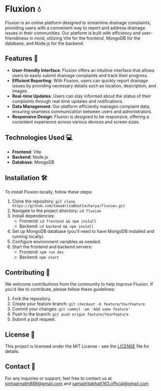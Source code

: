 # Fluxion 💧

Fluxion is an online platform designed to streamline drainage complaints, providing users with a convenient way to report and address drainage issues in their communities. Our platform is built with efficiency and user-friendliness in mind, utilizing Vite for the frontend, MongoDB for the database, and Node.js for the backend.

## Features 🚀

- **User-friendly Interface**: Fluxion offers an intuitive interface that allows users to easily submit drainage complaints and track their progress.
- **Efficient Reporting**: With Fluxion, users can quickly report drainage issues by providing necessary details such as location, description, and images.
- **Real-time Updates**: Users can stay informed about the status of their complaints through real-time updates and notifications.
- **Data Management**: Our platform efficiently manages complaint data, ensuring seamless communication between users and administrators.
- **Responsive Design**: Fluxion is designed to be responsive, offering a consistent experience across various devices and screen sizes.

## Technologies Used 💻

- **Frontend**: Vite
- **Backend**: Node.js
- **Database**: MongoDB

## Installation 🛠️

To install Fluxion locally, follow these steps:

1. Clone the repository: `git clone https://github.com/SamadritaBhattacharya/fluxion.git`
2. Navigate to the project directory: `cd fluxion`
3. Install dependencies:
   - Frontend: `cd frontend && npm install`
   - Backend: `cd backend && npm install`
4. Set up MongoDB database (you'll need to have MongoDB installed and running locally).
5. Configure environment variables as needed.
6. Start the frontend and backend servers:
   - Frontend: `npm run dev`
   - Backend: `npm start`

## Contributing 🤝

We welcome contributions from the community to help improve Fluxion. If you'd like to contribute, please follow these guidelines:

1. Fork the repository.
2. Create your feature branch: `git checkout -b feature/YourFeature`
3. Commit your changes: `git commit -am 'Add some feature'`
4. Push to the branch: `git push origin feature/YourFeature`
5. Submit a pull request.

## License 📄

This project is licensed under the MIT License - see the [LICENSE](LICENSE) file for details.

## Contact 📧

For any inquiries or support, feel free to contact us at [sinhaarnabh888@gmail.com](mailto:sinhaarnabh888@gmail.com) and [samadritabhatt163.official@gmail.com](mailto:samadritabhatt163.official@gmail.com) 

